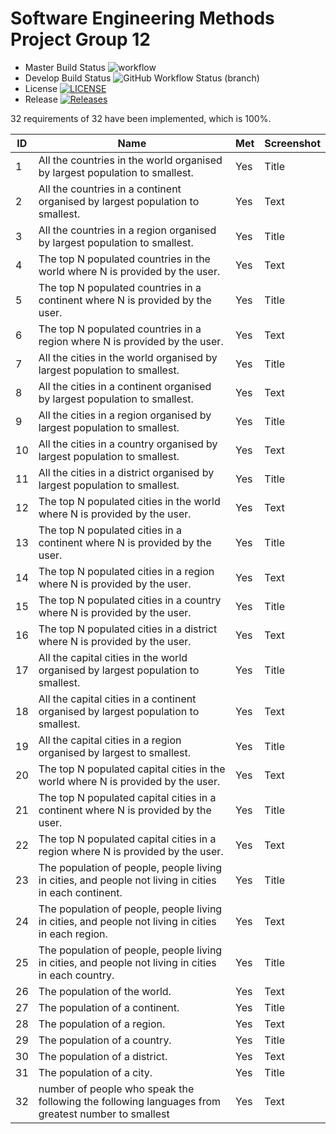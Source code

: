 # Software Engineering Methods Project Group 12


- Master Build Status ![workflow](https://github.com/Albertoperezortega/semGroup12/actions/workflows/main.yml/badge.svg)
- Develop Build Status ![GitHub Workflow Status (branch)](https://img.shields.io/github/workflow/status/Albertoperezortega/sem/Simple-workflow/develop?style=flat-square)
- License [![LICENSE](https://img.shields.io/github/license/Albertoperezortega/semGroup12.svg?style=flat-square)](https://github.com/Albertoperezortega/semGroup12/blob/master/LICENSE)
- Release [![Releases](https://img.shields.io/github/release/Albertoperezortega/semGroup12/all.svg?style=flat-square)](https://github.com/Albertoperezortega/semGroup12/releases)


32 requirements of 32 have been implemented, which is 100%.

| ID  | Name                                                                                                  | Met  | Screenshot |
|-----|-------------------------------------------------------------------------------------------------------|------|------------|
| 1   | All the countries in the world organised by largest population to smallest.                           | Yes  | Title      |
| 2   | All the countries in a continent organised by largest population to smallest.                         | Yes  | Text       |
| 3   | All the countries in a region organised by largest population to smallest.                            | Yes  | Title      |
| 4   | The top N populated countries in the world where N is provided by the user.                           | Yes  | Text       |
| 5   | The top N populated countries in a continent where N is provided by the user.                         | Yes  | Title      |
| 6   | The top N populated countries in a region where N is provided by the user.                            | Yes  | Text       |
| 7   | All the cities in the world organised by largest population to smallest.                              | Yes  | Title      |
| 8   | All the cities in a continent organised by largest population to smallest.                            | Yes  | Text       |
| 9   | All the cities in a region organised by largest population to smallest.                               | Yes  | Title      |
| 10  | All the cities in a country organised by largest population to smallest.                              | Yes  | Text       |
| 11  | All the cities in a district organised by largest population to smallest.                             | Yes  | Title      |
| 12  | The top N populated cities in the world where N is provided by the user.                              | Yes  | Text       |
| 13  | The top N populated cities in a continent where N is provided by the user.                            | Yes  | Title      |
| 14  | The top N populated cities in a region where N is provided by the user.                               | Yes  | Text       |
| 15  | The top N populated cities in a country where N is provided by the user.                              | Yes  | Title      |
| 16  | The top N populated cities in a district where N is provided by the user.                             | Yes  | Text       |
| 17  | All the capital cities in the world organised by largest population to smallest.                      | Yes  | Title      |
| 18  | All the capital cities in a continent organised by largest population to smallest.                    | Yes  | Text       |
| 19  | All the capital cities in a region organised by largest to smallest.                                  | Yes  | Title      |
| 20  | The top N populated capital cities in the world where N is provided by the user.                      | Yes  | Text       |
| 21  | The top N populated capital cities in a continent where N is provided by the user.                    | Yes  | Title      |
| 22  | The top N populated capital cities in a region where N is provided by the user.                       | Yes  | Text       |
| 23  | The population of people, people living in cities, and people not living in cities in each continent. | Yes  | Title      |
| 24  | The population of people, people living in cities, and people not living in cities in each region.    | Yes  | Text       |
| 25  | The population of people, people living in cities, and people not living in cities in each country.   | Yes  | Title      |
| 26  | The population of the world.                                                                          | Yes  | Text       |
| 27  | The population of a continent.                                                                        | Yes  | Title      |
| 28  | The population of a region.                                                                           | Yes  | Text       |
| 29  | The population of a country.                                                                          | Yes  | Title      |
| 30  | The population of a district.                                                                         | Yes  | Text       |
| 31  | The population of a city.                                                                             | Yes  | Title      |
| 32  | number of people who speak the following the following languages from greatest number to smallest     | Yes  | Text       |